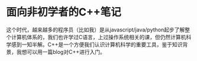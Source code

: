 # 面向非初学者的C++笔记

这个时代，越来越多的程序员（比如我）是从javascript/java/python起步了解整个计算机体系的，我们也许学过C语言，上过操作系统相关的课，但仍然计算机科学感到一知半解。C++是一个方便我们认识计算机科学的重要工具，鉴于知识背景，我想可以用一篇blog对C++进行入门。